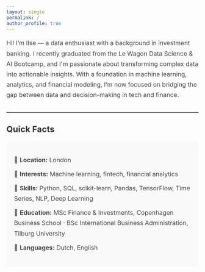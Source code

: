 ```yaml
---
layout: single
permalink: /
author_profile: true
---
```



<p style="font-size: 16px; line-height: 1.7; color: #444;">
Hi! I’m Ilse — a data enthusiast with a background in investment banking. I recently graduated from the Le Wagon Data Science & AI Bootcamp, and I'm passionate about transforming complex data into actionable insights. With a foundation in machine learning, analytics, and financial modeling, I’m now focused on bridging the gap between data and decision-making in tech and finance.
</p>

<hr style="border: none; border-top: 1px solid #ddd; margin: 30px 0;" />

<h2 style="font-size: 22px; color: #333;">Quick Facts</h2>

<div style="background-color: #f9f9f9; padding: 20px; border-radius: 10px;">

<ul style="font-size: 16px; line-height: 1.7; list-style-type: none; padding-left: 0; color: #444;">
  <li style="margin-bottom: 10px;"> 🔹 <strong>Location:</strong> London</li>
  <li style="margin-bottom: 10px;"> 🔹 <strong>Interests:</strong> Machine learning, fintech, financial analytics</li>
  <li style="margin-bottom: 10px;"> 🔹 <strong>Skills:</strong> Python, SQL, scikit-learn, Pandas, TensorFlow, Time Series, NLP, Deep Learning</li>
  <li style="margin-bottom: 10px;"> 🔹 <strong>Education:</strong> MSc Finance & Investments, Copenhagen Business School · BSc International Business Administration, Tilburg University</li>
  <li> 🔹 <strong>Languages:</strong> Dutch, English</li>
</ul>

</div>
